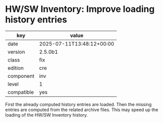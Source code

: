 [//]: # (werk v2)
# HW/SW Inventory: Improve loading history entries

key        | value
---------- | ---
date       | 2025-07-11T13:48:12+00:00
version    | 2.5.0b1
class      | fix
edition    | cre
component  | inv
level      | 1
compatible | yes

First the already computed history entries are loaded. Then the missing entries are computed from
the related archive files. This may speed up the loading of the HW/SW Inventory history.
